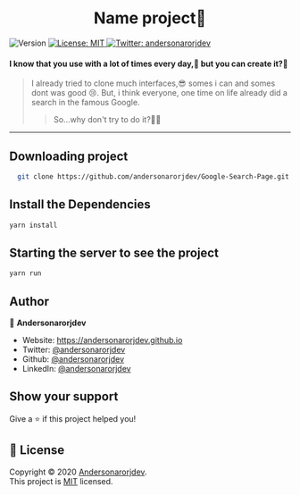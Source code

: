 <h1 align="center"> Name project👋</h1>
<p>
  <img alt="Version" src="https://img.shields.io/badge/version-0.1.0-blue.svg?cacheSeconds=2592000" />
  <a href="LICENSE" target="_blank">
    <img alt="License: MIT" src="https://img.shields.io/badge/License-MIT-yellow.svg" />
  </a>
  <a href="https://twitter.com/andersonarorjdev" target="_blank">
    <img alt="Twitter: andersonarorjdev" src="https://img.shields.io/twitter/follow/andersonarrjdev.svg?style=social" />
  </a>
</p>


<h4>I know that you use with a lot of times every day,🌝 but you can create it?🤔</h4>

> I already tried to clone much interfaces,😎 somes i can and somes dont was good 😢. But, i think everyone, one time on life already did a search in the famous Google.
> 
>> So...why don't try to do it?🤔🚀

***

## Downloading project
```sh
  git clone https://github.com/andersonarorjdev/Google-Search-Page.git
```


## Install the Dependencies

```sh
yarn install
```

## Starting the server to see the project

```sh
yarn run 
``` 

## Author

👤 **Andersonarorjdev**

* Website: https://andersonarorjdev.github.io
* Twitter: [@andersonarorjdev](https://twitter.com/andersonarorjdev)
* Github: [@andersonarorjdev](https://github.com/andersonarorjdev)
* LinkedIn: [@andersonarorjdev](https://linkedin.com/in/andersonarorjdev)

## Show your support

Give a ⭐️ if this project helped you!

## 📝 License

Copyright © 2020 [Andersonarorjdev](https://github.com/andersonarorjdev).<br />
This project is [MIT](LICENSE) licensed.


